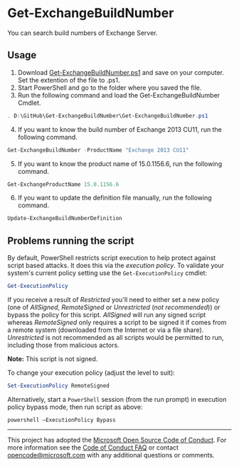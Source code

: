 # Get-ExchangeBuildNumber

You can search build numbers of Exchange Server.

## Usage

1. Download [Get-ExchangeBuildNumber.ps1](https://raw.githubusercontent.com/Microsoft/Get-ExchangeBuildNumber/master/Get-ExchangeBuildNumber.ps1) and save on your computer. Set the extention of the file to .ps1.
2. Start PowerShell and go to the folder where you saved the file.
3. Run the following command and load the Get-ExchangeBuildNumber Cmdlet.

  ~~~powershell
. D:\GitHub\Get-ExchangeBuildNumber\Get-ExchangeBuildNumber.ps1
  ~~~

4. If you want to know the build number of Exchange 2013 CU11, run the following command.

  ~~~powershell
Get-ExchangeBuildNumber -ProductName "Exchange 2013 CU11"
  ~~~

5. If you want to know the product name of 15.0.1156.6, run the following command.

  ~~~powershell
Get-ExchangeProductName 15.0.1156.6
  ~~~

6. If you want to update the definition file manually, run the following command.

  ~~~powershell
Update-ExchangeBuildNumberDefinition
  ~~~

## Problems running the script
By default, PowerShell restricts script execution to help protect against script based attacks.  It does this via the _execution policy_.  To validate your system's current policy setting use the `Get-ExecutionPolicy` cmdlet:

  ~~~powershell
Get-ExecutionPolicy
  ~~~

If you receive a result of _Restricted_ you'll need to either set a new policy (one of _AllSigned_, _RemoteSigned_ or _Unrestricted_ (*not recommended*)) or bypass the policy for this script.  _AllSigned_ will run any signed script whereas _RemoteSigned_ only requires a script to be signed it if comes from a remote system (downloaded from the Internet or via a file share).  _Unrestricted_ is not recommended as all scripts would be permitted to run, including those from malicious actors.

__Note:__ This script is not signed.

To change your execution policy (adjust the level to suit):

  ~~~powershell
Set-ExecutionPolicy RemoteSigned
  ~~~

Alternatively, start a `PowerShell` session (from the run prompt) in execution policy bypass mode, then run script as above:

~~~
powershell –ExecutionPolicy Bypass
~~~

---
This project has adopted the [Microsoft Open Source Code of Conduct](https://opensource.microsoft.com/codeofconduct/). For more information see the [Code of Conduct FAQ](https://opensource.microsoft.com/codeofconduct/faq/) or contact [opencode@microsoft.com](mailto:opencode@microsoft.com) with any additional questions or comments.
